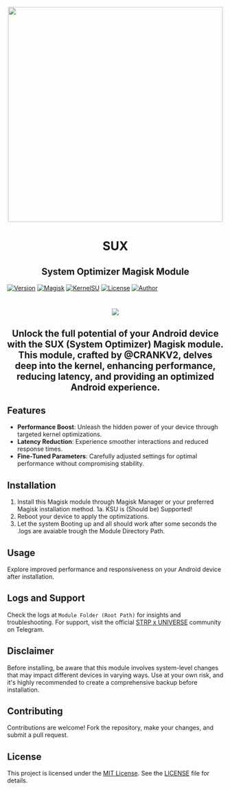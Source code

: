<p align="center"><a href="https://t.me/AndroidRootModulesCommunity"><img src="https://imgur.com/2hcs4pt.jpeg" width="500"></a></p>

<h1 align="center"><b>SUX</a></b></h1>
<h2 align="center"><b>System Optimizer Magisk Module</a></b></h2>


[![Version](https://img.shields.io/badge/Version-v1.0-blue.svg)](https://github.com/yourusername/STRP-SUX/releases/tag/v1.0)
[![Magisk](https://img.shields.io/badge/Magisk-22%2B-brightgreen.svg)](https://github.com/topjohnwu/Magisk)
[![KernelSU](https://img.shields.io/badge/KernelSU-69-red.svg)](https://kernelsu.org/)
[![License](https://img.shields.io/badge/License-MIT-yellow.svg)](https://opensource.org/licenses/MIT)
[![Author](https://img.shields.io/badge/Author-@CRANKV2-gold.svg)](https://github.com/CRANKV2)



<h1 align="center"><b><a href="https://t.me/AndroidRootModulesCommunity"><img src="https://img.shields.io/badge/Join-Telegram%20Channel-red.svg?logo=Telegram"></a></b></h1>


<h2 align="center"><b>Unlock the full potential of your Android device with the SUX (System Optimizer) Magisk module. This module, crafted by @CRANKV2, delves deep into the kernel, enhancing performance, reducing latency, and providing an optimized Android experience.</a></b></h2>


## Features

- **Performance Boost**: Unleash the hidden power of your device through targeted kernel optimizations.
- **Latency Reduction**: Experience smoother interactions and reduced response times.
- **Fine-Tuned Parameters**: Carefully adjusted settings for optimal performance without compromising stability.

## Installation

1. Install this Magisk module through Magisk Manager or your preferred Magisk installation method.
1a. KSU is (Should be) Supported!
2. Reboot your device to apply the optimizations.
3. Let the system Booting up and all should work after some seconds the .logs are avaiable trough the Module Directory Path.

## Usage

Explore improved performance and responsiveness on your Android device after installation.

## Logs and Support

Check the logs at `Module Folder (Root Path)` for insights and troubleshooting. For support, visit the official [STRP x UNIVERSE](https://t.me/AndroidRootModulesCommunity) community on Telegram.

## Disclaimer

Before installing, be aware that this module involves system-level changes that may impact different devices in varying ways. Use at your own risk, and it's highly recommended to create a comprehensive backup before installation.

## Contributing

Contributions are welcome! Fork the repository, make your changes, and submit a pull request.

## License

This project is licensed under the [MIT License](LICENSE). See the [LICENSE](LICENSE) file for details.
